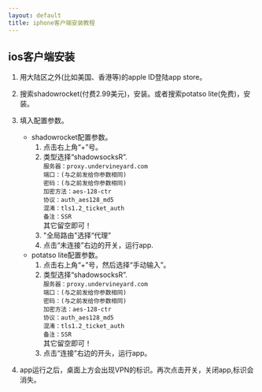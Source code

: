 ```yaml
---
layout: default
title: iphone客户端安装教程
---
```

## ios客户端安装
1. 用大陆区之外(比如美国、香港等)的apple ID登陆app store。
2. 搜索shadowrocket(付费2.99美元)，安装。或者搜索potatso lite(免费)，安装。
3. 填入配置参数。

	- shadowrocket配置参数。
		1. 点击右上角“+”号。
		2. 类型选择“shadowsocksR”.  
			``服务器：proxy.undervineyard.com	``  
			``端口：(与之前发给你参数相同)``  
			``密码：(与之前发给你参数相同)``  
			``加密方法：aes-128-ctr``  
			`协议：auth_aes128_md5`   
			`混淆：tls1.2_ticket_auth`  
			`备注：SSR`  
			其它留空即可！  
		3. "全局路由"选择“代理”  
		4. 点击“未连接”右边的开关，运行app.
	- potatso lite配置参数。
		1. 点击右上角“+”号，然后选择“手动输入”。
		2. 类型选择“shadowsocksR”.  
			``服务器：proxy.undervineyard.com	``  
			``端口：(与之前发给你参数相同)``  
			``密码：(与之前发给你参数相同)``  
			``加密方法：aes-128-ctr``  
			`协议：auth_aes128_md5`   
			`混淆：tls1.2_ticket_auth`  
			`备注：SSR`  
			其它留空即可！ 
		3. 点击“连接”右边的开头，运行app。

4. app运行之后，桌面上方会出现VPN的标识。再次点击开关，关闭app,标识会消失。
